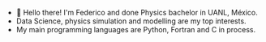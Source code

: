 - 👋 Hello there! I'm Federico and done Physics bachelor in UANL, México.
- Data Science, physics simulation and modelling are my top interests.
- My main programming languages are Python, Fortran and C in process.

<!---
FedeSS99/FedeSS99 is a ✨ special ✨ repository because its `README.md` (this file) appears on your GitHub profile.
You can click the Preview link to take a look at your changes.
--->
